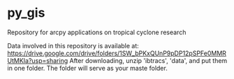# py_gis
Repository for arcpy applications on tropical cyclone research

Data involved in this repository is available at: https://drive.google.com/drive/folders/1SW_bPKxQUnP9pDP12pSPFe0MMRUtMKIa?usp=sharing
After downloading, unzip 'ibtracs', 'data', and put them in one folder. The folder will serve as your maste folder.  
